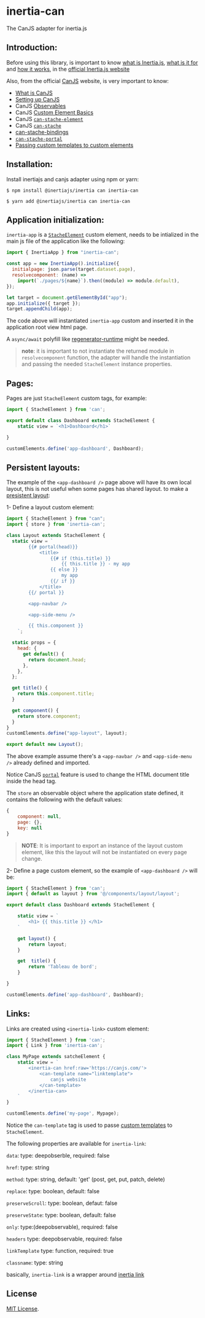 # inertia-can

The CanJS adapter for inertia.js

## Introduction:
Before using this library, is important to know [what is Inertia.js](https://inertiajs.com/#top), [what is it for](https://inertiajs.com/who-is-it-for) and [how it works](https://inertiajs.com/how-it-works), in the [official Inertia.js website](https://inertiajs.com/)

Also, from the official [CanJS](https://canjs.com/) website, is very important to know:
- [What is CanJS](https://canjs.com/doc/about.html)
- [Setting up CanJS](https://canjs.com/doc/guides/setup.html)
- CanJS [Observables](https://canjs.com/doc/api.html#Observables)
- CanJS [Custom Element Basics](https://canjs.com/doc/api.html#CustomElementBasics)
- CanJS [`can-stache-element`](https://canjs.com/doc/can-stache-element.html)
- CanJS [`can-stache`](https://canjs.com/doc/can-stache.html)
- [can-stache-bindings](https://canjs.com/doc/can-stache-element.html#Passingtemplates_customizinglayout_)
- [`can-stache-portal`](https://canjs.com/doc/can-stache.portal.html)
- [Passing custom templates to custom elements](https://canjs.com/doc/can-stache-element.html#Passingtemplates_customizinglayout_)

## Installation:

Install inertiajs and canjs adapter using npm or yarn:

```shell
$ npm install @inertiajs/inertia can inertia-can
```

```shell
$ yarn add @inertiajs/inertia can inertia-can
```

## Application initialization:

`inertia-app` is a [`StacheElement`](https://canjs.com/doc/can-stache-element.html) custom element, needs to be intialized in the main js file of the application like the following:

```js
import { InertiaApp } from "inertia-can";

const app = new InertiaApp().initialize({
  initialpage: json.parse(target.dataset.page),
  resolvecomponent: (name) =>
    import(`./pages/${name}`).then((module) => module.default),
});

let target = document.getElementById("app");
app.initialize({ target });
target.appendChild(app);
```

The code above will instantiated `inertia-app` custom and inserted it in the application root view html page.

A `async/await` polyfill like [regenerator-runtime](https://www.npmjs.com/package/regenerator-runtime) might be needed.

> **note**:
> it is important to not instantiate the returned module in `resolvecomponent` function, the adapter will handle the instantiation and passing the needed `StacheElement` instance properties.

## Pages:

Pages are just `StacheElement` custom tags, for example:

```js
import { StacheElement } from 'can';

export default class Dashboard extends StacheElement {
    static view = `<h1>Dashboard</h1>`

}

customElements.define('app-dashboard', Dashboard);

```

## Persistent layouts:

The example of the `<app-dashboard />` page above will have its own local layout, this is not useful when some pages has shared layout.
to make a [presistent layout](https://inertiajs.com/pages#persistent-layouts):

1- Define a layout custom element:

```js
import { StacheElement } from "can";
import { store } from 'inertia-can';

class Layout extends StacheElement {
  static view = `
        {{# portal(head)}}
            <title>
                {{# if (this.title) }}
                    {{ this.title }} - my app
                {{ else }}
                    my app
                {{/ if }}
            </title>
        {{/ portal }}

        <app-navbar />

        <app-side-menu />

        {{ this.component }}
    `;

  static props = {
    head: {
      get default() {
        return document.head;
      },
    },
  };

  get title() {
    return this.component.title;
  }

  get component() {
    return store.component;
  }
}
customElements.define("app-layout", layout);

export default new Layout();
```

The above example assume there's a `<app-navbar />` and `<app-side-menu />` already defined and imported.

Notice CanJS [`portal`](https://canjs.com/doc/can-stache.portal.html) feature is used to change the HTML document title inside the head tag.

The `store` an observable object where the application state defined, it contains the following with the default values:
```js
{   
    component: null,
    page: {},
    key: null
}
```

> __NOTE__:
> It is important to export an instance of the layout custom element, like this the layout will not be instantiated on every page change.

2- Define a page custom element, so the example of `<app-dashboard />` will be:

```js
import { StacheElement } from 'can';
import { default as layout } from '@/components/layout/layout';

export default class Dashboard extends StacheElement {

    static view = `
        <h1> {{ this.title }} </h1>
    `

    get layout() {
        return layout;
    }

    get  title() {
        return 'Tableau de bord';
    }

}

customElements.define('app-dashboard', Dashboard);

```

## Links:

Links are created using `<inertia-link>` custom element:

```js
import { StacheElement } from 'can';
import { Link } from 'inertia-can';

class MyPage extends satcheElement {
    static view = `
        <inertia-can href:raw='https://canjs.com/'>
            <can-template name="linktemplate">
                canjs website
            </can-template>
        </inertia-can>
    `
}

customElements.define('my-page', Mypage);
```

Notice the `can-template` tag is used to passe [custom templates](https://canjs.com/doc/can-stache-element.html#passingtemplates_customizinglayout_) to `StacheElement`.

The following properties are available for `inertia-link`:

`data`: type: deepobserble, required: false

`href`: type: string

`method`: type: string, default: 'get' (post, get, put, patch, delete)

`replace`: type: boolean, default: false

`preserveScroll`: type: boolean, defaut: false

`preserveState`: type: boolean, default: false

`only`: type:(deepobservable), required: false

`headers` type: deepobservable, required: false

`linkTemplate` type: function, required: true

`classname`: type: string

basically, `inertia-link` is a wrapper around [inertia link](https://inertiajs.com/links)


## License

[MIT License](LICENSE).
